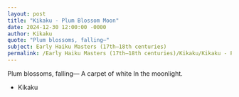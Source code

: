 ```yaml
---
layout: post
title: "Kikaku - Plum Blossom Moon"
date: 2024-12-30 12:00:00 -0000
author: Kikaku
quote: "Plum blossoms, falling—"
subject: Early Haiku Masters (17th–18th centuries)
permalink: /Early Haiku Masters (17th–18th centuries)/Kikaku/Kikaku - Plum Blossom Moon
---
```


Plum blossoms, falling—
A carpet of white
In the moonlight.

- Kikaku

